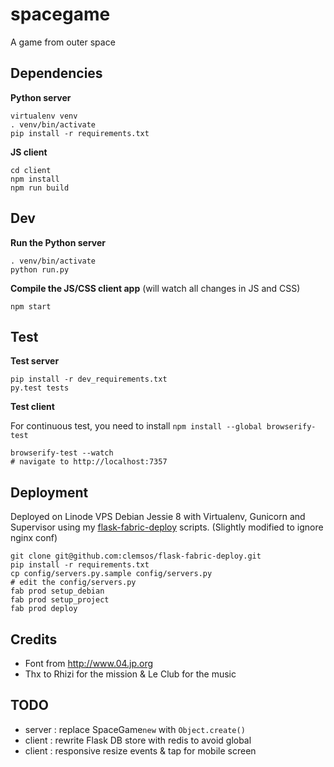# spacegame

A game from outer space


## Dependencies

**Python server**

    virtualenv venv
    . venv/bin/activate
    pip install -r requirements.txt

**JS client**

    cd client
    npm install
    npm run build

## Dev

**Run the Python server**

    . venv/bin/activate
    python run.py

**Compile the JS/CSS client app** (will watch all changes in JS and CSS)

    npm start


## Test

**Test server**

    pip install -r dev_requirements.txt
    py.test tests

**Test client** 

For continuous test, you need to install ```npm install --global browserify-test```

    browserify-test --watch
    # navigate to http://localhost:7357


## Deployment

Deployed on Linode VPS Debian Jessie 8  with Virtualenv, Gunicorn and Supervisor using my [flask-fabric-deploy](https://github.com/clemsos/flask-fabric-deploy) scripts. (Slightly modified to ignore nginx conf)

    git clone git@github.com:clemsos/flask-fabric-deploy.git
    pip install -r requirements.txt
    cp config/servers.py.sample config/servers.py
    # edit the config/servers.py
    fab prod setup_debian
    fab prod setup_project
    fab prod deploy

## Credits

* Font from http://www.04.jp.org
* Thx to Rhizi for the mission & Le Club for the music

## TODO

* server : replace SpaceGame```new``` with ```Object.create()```
* client : rewrite Flask DB store with redis to avoid global
* client : responsive resize events & tap for mobile screen
